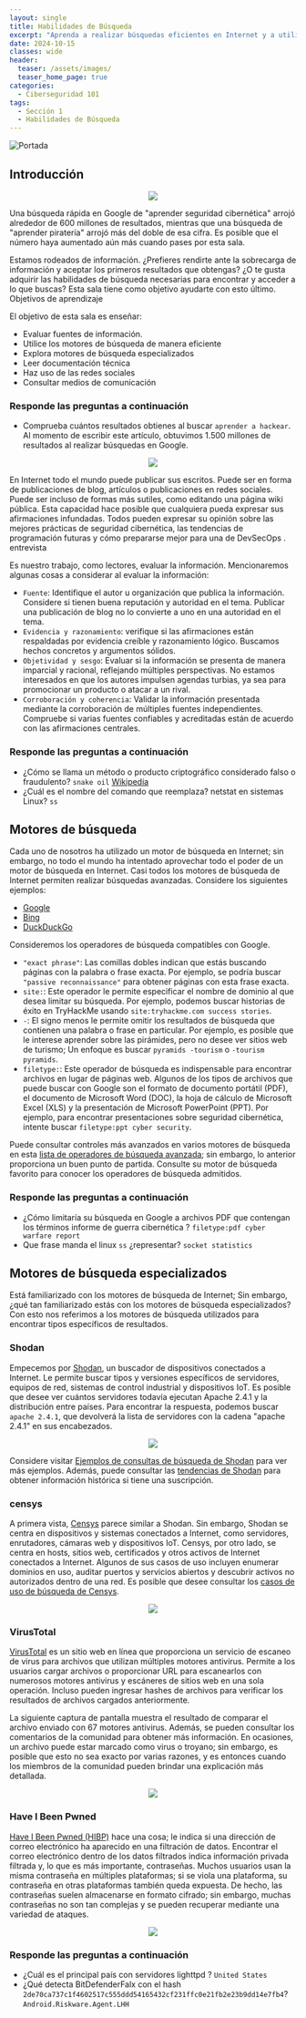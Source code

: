 ```yaml
---
layout: single
title: Habilidades de Búsqueda
excerpt: "Aprenda a realizar búsquedas eficientes en Internet y a utilizar motores de búsqueda especializados y documentos técnicos."
date: 2024-10-15
classes: wide
header:
  teaser: /assets/images/
  teaser_home_page: true
categories:
  - Ciberseguridad 101
tags:
  - Sección 1
  - Habilidades de Búsqueda
---
```


![Portada](assets/images/)

## Introducción

<div align="center">
  <img src="/assets/images/Habilidades-Busqueda/Buscar.png">
</div>

Una búsqueda rápida en Google de "aprender seguridad cibernética" arrojó alrededor de 600 millones de resultados, mientras que una búsqueda de "aprender piratería" arrojó más del doble de esa cifra. Es posible que el número haya aumentado aún más cuando pases por esta sala.

Estamos rodeados de información. ¿Prefieres rendirte ante la sobrecarga de información y aceptar los primeros resultados que obtengas? ¿O te gusta adquirir las habilidades de búsqueda necesarias para encontrar y acceder a lo que buscas? Esta sala tiene como objetivo ayudarte con esto último.
Objetivos de aprendizaje

El objetivo de esta sala es enseñar:

- Evaluar fuentes de información.
- Utilice los motores de búsqueda de manera eficiente
- Explora motores de búsqueda especializados
- Leer documentación técnica
- Haz uso de las redes sociales
- Consultar medios de comunicación

### Responde las preguntas a continuación
- Comprueba cuántos resultados obtienes al buscar `aprender a hackear`. Al momento de escribir este artículo, obtuvimos 1.500 millones de resultados al realizar búsquedas en Google. 

<div align="center">
  <img src="/assets/images/Habilidades-Busqueda/Evaluacion.png">
</div>

En Internet todo el mundo puede publicar sus escritos. Puede ser en forma de publicaciones de blog, artículos o publicaciones en redes sociales. Puede ser incluso de formas más sutiles, como editando una página wiki pública. Esta capacidad hace posible que cualquiera pueda expresar sus afirmaciones infundadas. Todos pueden expresar su opinión sobre las mejores prácticas de seguridad cibernética, las tendencias de programación futuras y cómo prepararse mejor para una de DevSecOps . entrevista

Es nuestro trabajo, como lectores, evaluar la información. Mencionaremos algunas cosas a considerar al evaluar la información:

- `Fuente`: Identifique el autor u organización que publica la información. Considere si tienen buena reputación y autoridad en el tema. Publicar una publicación de blog no lo convierte a uno en una autoridad en el tema.
- `Evidencia y razonamiento`: verifique si las afirmaciones están respaldadas por evidencia creíble y razonamiento lógico. Buscamos hechos concretos y argumentos sólidos.
- `Objetividad y sesgo`: Evaluar si la información se presenta de manera imparcial y racional, reflejando múltiples perspectivas. No estamos interesados ​​en que los autores impulsen agendas turbias, ya sea para promocionar un producto o atacar a un rival.
- `Corroboración y coherencia`: Validar la información presentada mediante la corroboración de múltiples fuentes independientes. Compruebe si varias fuentes confiables y acreditadas están de acuerdo con las afirmaciones centrales.

### Responde las preguntas a continuación
- ¿Cómo se llama un método o producto criptográfico considerado falso o fraudulento? `snake oil` [Wikipedia](https://en.wikipedia.org/wiki/Snake_oil_(cryptography))
- ¿Cuál es el nombre del comando que reemplaza? netstat en sistemas Linux? `ss`

## Motores de búsqueda
Cada uno de nosotros ha utilizado un motor de búsqueda en Internet; sin embargo, no todo el mundo ha intentado aprovechar todo el poder de un motor de búsqueda en Internet. Casi todos los motores de búsqueda de Internet permiten realizar búsquedas avanzadas. Considere los siguientes ejemplos:

- [Google](https://www.google.com/advanced_search)
- [Bing](https://support.microsoft.com/en-us/topic/advanced-search-options-b92e25f1-0085-4271-bdf9-14aaea720930)
- [DuckDuckGo](https://duckduckgo.com/duckduckgo-help-pages/results/syntax/)

Consideremos los operadores de búsqueda compatibles con Google.

- `"exact phrase"`: Las comillas dobles indican que estás buscando páginas con la palabra o frase exacta. Por ejemplo, se podría buscar `"passive reconnaissance"` para obtener páginas con esta frase exacta.
- `site:`: Este operador le permite especificar el nombre de dominio al que desea limitar su búsqueda. Por ejemplo, podemos buscar historias de éxito en TryHackMe usando `site:tryhackme.com success stories`.
- `-`: El signo menos le permite omitir los resultados de búsqueda que contienen una palabra o frase en particular. Por ejemplo, es posible que le interese aprender sobre las pirámides, pero no desee ver sitios web de turismo; Un enfoque es buscar `pyramids -tourism` o `-tourism pyramids`.
- `filetype:`: Este operador de búsqueda es indispensable para encontrar archivos en lugar de páginas web. Algunos de los tipos de archivos que puede buscar con Google son el formato de documento portátil (PDF), el documento de Microsoft Word (DOC), la hoja de cálculo de Microsoft Excel (XLS) y la presentación de Microsoft PowerPoint (PPT). Por ejemplo, para encontrar presentaciones sobre seguridad cibernética, intente buscar `filetype:ppt cyber security`.

Puede consultar controles más avanzados en varios motores de búsqueda en esta [lista de operadores de búsqueda avanzada](https://github.com/cipher387/Advanced-search-operators-list); sin embargo, lo anterior proporciona un buen punto de partida. Consulte su motor de búsqueda favorito para conocer los operadores de búsqueda admitidos.

### Responde las preguntas a continuación
- ¿Cómo limitaría su búsqueda en Google a archivos PDF que contengan los términos informe de guerra cibernética ? `filetype:pdf cyber warfare report`
- Que frase manda el linux `ss` ¿representar? `socket statistics`

## Motores de búsqueda especializados
Está familiarizado con los motores de búsqueda de Internet; Sin embargo, ¿qué tan familiarizado estás con los motores de búsqueda especializados? Con esto nos referimos a los motores de búsqueda utilizados para encontrar tipos específicos de resultados.

### Shodan
Empecemos por [Shodan](https://www.shodan.io/), un buscador de dispositivos conectados a Internet. Le permite buscar tipos y versiones específicos de servidores, equipos de red, sistemas de control industrial y dispositivos IoT. Es posible que desee ver cuántos servidores todavía ejecutan Apache 2.4.1 y la distribución entre países. Para encontrar la respuesta, podemos buscar `apache 2.4.1`, que devolverá la lista de servidores con la cadena "apache 2.4.1" en sus encabezados. 

<div align="center">
  <img src="/assets/images/Habilidades-Busqueda/Shodan.png">
</div>

Considere visitar [Ejemplos de consultas de búsqueda de Shodan](https://www.shodan.io/search/examples) para ver más ejemplos. Además, puede consultar las [tendencias de Shodan](https://trends.shodan.io) para obtener información histórica si tiene una suscripción. 

### censys
A primera vista, [Censys](https://search.censys.io/) parece similar a Shodan. Sin embargo, Shodan se centra en dispositivos y sistemas conectados a Internet, como servidores, enrutadores, cámaras web y dispositivos IoT. Censys, por otro lado, se centra en hosts, sitios web, certificados y otros activos de Internet conectados a Internet. Algunos de sus casos de uso incluyen enumerar dominios en uso, auditar puertos y servicios abiertos y descubrir activos no autorizados dentro de una red. Es posible que desee consultar los [casos de uso de búsqueda de Censys](https://support.censys.io/hc/en-us/articles/20720064229140-Censys-Search-Use-Cases).

<div align="center">
  <img src="/assets/images/Habilidades-Busqueda/Censys.png">
</div>

### VirusTotal

[VirusTotal](https://www.virustotal.com/gui/) es un sitio web en línea que proporciona un servicio de escaneo de virus para archivos que utilizan múltiples motores antivirus. Permite a los usuarios cargar archivos o proporcionar URL para escanearlos con numerosos motores antivirus y escáneres de sitios web en una sola operación. Incluso pueden ingresar hashes de archivos para verificar los resultados de archivos cargados anteriormente.

La siguiente captura de pantalla muestra el resultado de comparar el archivo enviado con 67 motores antivirus. Además, se pueden consultar los comentarios de la comunidad para obtener más información. En ocasiones, un archivo puede estar marcado como virus o troyano; sin embargo, es posible que esto no sea exacto por varias razones, y es entonces cuando los miembros de la comunidad pueden brindar una explicación más detallada. 

<div align="center">
  <img src="/assets/images/Habilidades-Busqueda/Virustotal.png">
</div>

### Have I Been Pwned

[Have I Been Pwned (HIBP)](https://haveibeenpwned.com/) hace una cosa; le indica si una dirección de correo electrónico ha aparecido en una filtración de datos. Encontrar el correo electrónico dentro de los datos filtrados indica información privada filtrada y, lo que es más importante, contraseñas. Muchos usuarios usan la misma contraseña en múltiples plataformas; si se viola una plataforma, su contraseña en otras plataformas también queda expuesta. De hecho, las contraseñas suelen almacenarse en formato cifrado; sin embargo, muchas contraseñas no son tan complejas y se pueden recuperar mediante una variedad de ataques. 

<div align="center">
  <img src="/assets/images/Habilidades-Busqueda/pwned.png">
</div>

### Responde las preguntas a continuación
- ¿Cuál es el principal país con servidores lighttpd ? `United States`
- ¿Qué detecta BitDefenderFalx con el hash  `2de70ca737c1f4602517c555ddd54165432cf231ffc0e21fb2e23b9dd14e7fb4`?  `Android.Riskware.Agent.LHH`